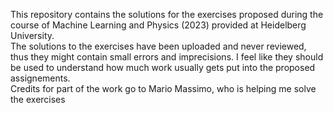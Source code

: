 This repository contains the solutions for the exercises proposed during the course of Machine Learning and Physics (2023) provided at Heidelberg University.
<br>
The solutions to the exercises have been uploaded and never reviewed, thus they might contain small errors and imprecisions. I feel like they should be used to understand how much work usually gets put into the proposed assignements.
<br>
Credits for part of the work go to Mario Massimo, who is helping me solve the exercises

